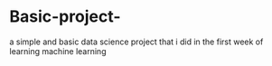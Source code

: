 # Basic-project-
a simple and basic data science project that i did in the first week of learning machine learning
